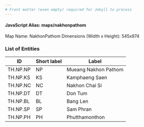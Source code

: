 ```yaml
---
# Front matter (even empty) required for Jekyll to process
---
```


#### JavaScript Alias: maps/nakhonpathom

Map Name: NakhonPathom
Dimensions (Width x Height): 545x974

### List of Entities

| ID       | Short label | Label                |
| -------- | ----------- | -------------------- |
| TH.NP.NP | NP          | Mueang Nakhon Pathom |
| TH.NP.KS | KS          | Kamphaeng Saen       |
| TH.NP.NC | NC          | Nakhon Chai Si       |
| TH.NP.DT | DT          | Don Tum              |
| TH.NP.BL | BL          | Bang Len             |
| TH.NP.SP | SP          | Sam Phran            |
| TH.NP.PH | PH          | Phutthamonthon       |
